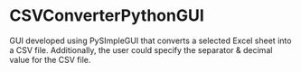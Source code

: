 # CSVConverterPythonGUI
GUI developed using PySImpleGUI that converts a selected Excel sheet into a CSV file. Additionally, the user could specify the separator &amp; decimal value for the CSV file.
